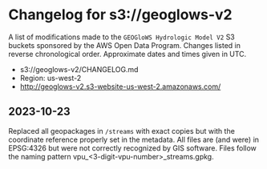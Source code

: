 # Changelog for s3://geoglows-v2

A list of modifications made to the `GEOGloWS Hydrologic Model V2` S3 buckets sponsored by the AWS Open Data Program. Changes listed in reverse chronological order. Approximate dates and times given in UTC.

- s3://geoglows-v2/CHANGELOG.md
- Region: us-west-2
- http://geoglows-v2.s3-website-us-west-2.amazonaws.com/ 

## 2023-10-23
Replaced all geopackages in `/streams` with exact copies but with the coordinate reference properly set in the metadata. All files 
are (and were) in EPSG:4326 but were not correctly recognized by GIS software. Files follow the naming pattern 
vpu_<3-digit-vpu-number>_streams.gpkg.
